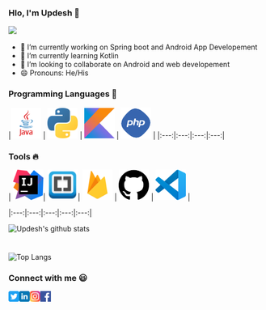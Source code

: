 

### Hlo, I'm Updesh 👋
![](https://komarev.com/ghpvc/?username=KingRovo&color=red)

- 🔭 I’m currently working on Spring boot and Android App Developement
- 🌱 I’m currently learning Kotlin
- 👯 I’m looking to collaborate on Android and web developement
- 😄 Pronouns: He/His



### Programming Languages  :rocket:
|<img src="images/Programming_languages/javalogo.png" width=60> | 
<img src="images/Programming_languages/1024px-Python-logo-notext.svg.png" width=60> |
<img src="images/Programming_languages/kotlin_logo.jpg" width=60> | 
<img src="images/Programming_languages/phplogo.png" width=60> |
|:---:|:---:|:---:|:---:|


### Tools :fire:
| <img src="images/tools/intellij-idea_logo_300x300.png" width=60>| 
<img src="images/tools/Adobe_Brackets_v0.0.x_icon.png" width=60>| 
<img src="images/tools/firebase.png" width=60> | 
<img src="images/tools/25231.svg" width=60> |
<img src="images/tools/logo-stable.png" width=60> |

|:---:|:---:|:---:|:---:|:---:|

![Updesh's github stats](https://github-readme-stats.vercel.app/api?username=KingRovo)
#
![Top Langs](https://github-readme-stats.vercel.app/api/top-langs/?username=KingRovo&layout=compact)


### Connect with me :smiley:
<a href="https://twitter.com/UpdeshY09420737">
  <img align="left" alt="Aditya Kamath Twitter" width="21px" src="images/connect_with_me_images/twitter.svg" />
</a>
<a href="https://www.linkedin.com/in/updesh-yadav-7486b1172/">
  <img align="left" alt="Updesh Linkdin" width="21px" src="images/connect_with_me_images/linkedin.svg" />
</a>
<a href="https://www.instagram.com/king_rovo/">
  <img align="left" alt="Updesh Instagram" width="21px" src="images/connect_with_me_images/instagram-main.svg" />
</a>
<a href="https://www.facebook.com/updesh.yadav.5074">
  <img align="left" alt="Updesh Facebook" width="21px" src="images/connect_with_me_images/facebook.svg" />
</a>

